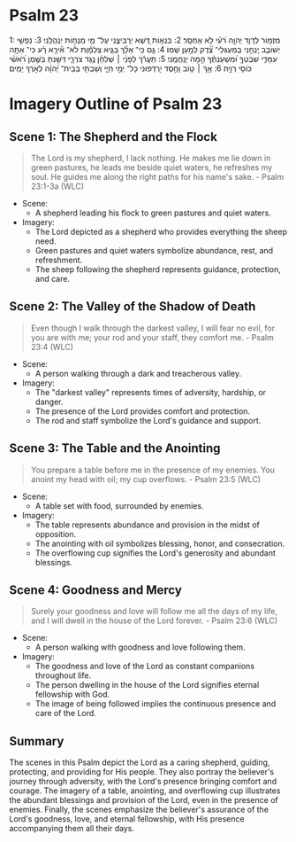 # Psalm 23
1: מִזְמ֥וֹר לְדָוִ֑ד יְהוָ֥ה רֹ֝עִ֗י לֹ֣א אֶחְסָֽר׃
2: בִּנְא֣וֹת דֶּ֭שֶׁא יַרְבִּיצֵ֑נִי עַל־ מֵ֖י מְנֻח֣וֹת יְנַהֲלֵֽנִי׃
3: נַפְשִׁ֥י יְשׁוֹבֵ֑ב יַֽנְחֵ֥נִי בְמַעְגְּלֵי־ צֶ֝֗דֶק לְמַ֣עַן שְׁמֽוֹ׃
4: גַּ֤ם כִּֽי־ אֵלֵ֨ךְ בְּגֵ֪יא צַלְמָ֡וֶת לֹא־ אִ֘ירָ֤א רָ֗ע כִּי־ אַתָּ֥ה עִמָּדִ֑י שִׁבְטְךָ֥ וּ֝מִשְׁעַנְתֶּ֗ךָ הֵ֣מָּה יְנַֽחֲמֻֽנִי׃
5: תַּעֲרֹ֬ךְ לְפָנַ֨י ׀ שֻׁלְחָ֗ן נֶ֥גֶד צֹרְרָ֑י דִּשַּׁ֖נְתָּ בַשֶּׁ֥מֶן רֹ֝אשִׁ֗י כּוֹסִ֥י רְוָיָֽה׃
6: אַ֤ךְ ׀ ט֤וֹב וָחֶ֣סֶד יִ֭רְדְּפוּנִי כָּל־ יְמֵ֣י חַיָּ֑י וְשַׁבְתִּ֥י בְּבֵית־ יְ֝הוָ֗ה לְאֹ֣רֶךְ יָמִֽים׃

# Imagery Outline of Psalm 23

## Scene 1: The Shepherd and the Flock

> The Lord is my shepherd, I lack nothing. He makes me lie down in green pastures, he leads me beside quiet waters, he refreshes my soul. He guides me along the right paths for his name's sake. - Psalm 23:1-3a (WLC)

- Scene:
  - A shepherd leading his flock to green pastures and quiet waters.
- Imagery:
  - The Lord depicted as a shepherd who provides everything the sheep need.
  - Green pastures and quiet waters symbolize abundance, rest, and refreshment.
  - The sheep following the shepherd represents guidance, protection, and care.

## Scene 2: The Valley of the Shadow of Death

> Even though I walk through the darkest valley, I will fear no evil, for you are with me; your rod and your staff, they comfort me. - Psalm 23:4 (WLC)

- Scene:
  - A person walking through a dark and treacherous valley.
- Imagery:
  - The "darkest valley" represents times of adversity, hardship, or danger.
  - The presence of the Lord provides comfort and protection.
  - The rod and staff symbolize the Lord's guidance and support.

## Scene 3: The Table and the Anointing

> You prepare a table before me in the presence of my enemies. You anoint my head with oil; my cup overflows. - Psalm 23:5 (WLC)

- Scene:
  - A table set with food, surrounded by enemies.
- Imagery:
  - The table represents abundance and provision in the midst of opposition.
  - The anointing with oil symbolizes blessing, honor, and consecration.
  - The overflowing cup signifies the Lord's generosity and abundant blessings.

## Scene 4: Goodness and Mercy

> Surely your goodness and love will follow me all the days of my life, and I will dwell in the house of the Lord forever. - Psalm 23:6 (WLC)

- Scene:
  - A person walking with goodness and love following them.
- Imagery:
  - The goodness and love of the Lord as constant companions throughout life.
  - The person dwelling in the house of the Lord signifies eternal fellowship with God.
  - The image of being followed implies the continuous presence and care of the Lord.

## Summary

The scenes in this Psalm depict the Lord as a caring shepherd, guiding, protecting, and providing for His people. They also portray the believer's journey through adversity, with the Lord's presence bringing comfort and courage. The imagery of a table, anointing, and overflowing cup illustrates the abundant blessings and provision of the Lord, even in the presence of enemies. Finally, the scenes emphasize the believer's assurance of the Lord's goodness, love, and eternal fellowship, with His presence accompanying them all their days.